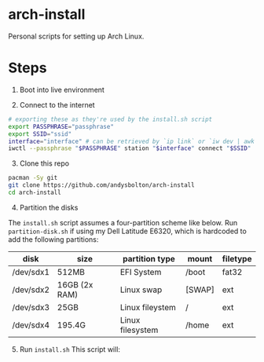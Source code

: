 # arch-install

Personal scripts for setting up Arch Linux.

# Steps

1. Boot into live environment

2. Connect to the internet

```bash
# exporting these as they're used by the install.sh script
export PASSPHRASE="passphrase"
export SSID="ssid"
interface="interface" # can be retrieved by `ip link` or `iw dev | awk '$1=="Interface"{print $2}'`
iwctl --passphrase "$PASSPHRASE" station "$interface" connect "$SSID"
```

3. Clone this repo

```bash
pacman -Sy git
git clone https://github.com/andysbolton/arch-install
cd arch-install
```

4. Partition the disks

The `install.sh` script assumes a four-partition scheme like below.
Run `partition-disk.sh` if using my Dell Latitude E6320, which is hardcoded to add the following partitions:

| disk      | size          | partition type   | mount  | filetype |
| --------- | ------------- | ---------------- | ------ | -------- |
| /dev/sdx1 | 512MB         | EFI System       | /boot  | fat32    |
| /dev/sdx2 | 16GB (2x RAM) | Linux swap       | [SWAP] | ext      |
| /dev/sdx3 | 25GB          | Linux fileystem  | /      | ext      |
| /dev/sdx4 | 195.4G        | Linux filesystem | /home  | ext      |

5. Run `install.sh`
   This script will:
